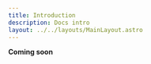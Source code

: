 ```yaml
---
title: Introduction
description: Docs intro
layout: ../../layouts/MainLayout.astro
---
```


**Coming soon**